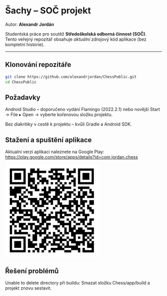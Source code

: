 # Šachy – SOČ projekt  
Autor: **Alexandr Jordán**

Studentská práce pro soutěž **Středoškolská odborná činnost (SOČ)**.  
Tento veřejný repozitář obsahuje _aktuální_ zdrojový kód aplikace (bez kompletní historie).

---

## Klonování repozitáře
```bash
git clone https://github.com/alexandrjordan/ChessPublic.git
cd ChessPublic
```
## Požadavky
Android Studio – doporučeno vydání Flamingo (2022.2.1) nebo novější
Start → File ▸ Open → vyberte kořenovou složku projektu.


Bez diakritiky v cestě k projektu – kvůli Gradle a Android SDK.

## Stažení a spuštění aplikace
Aktualní verzi aplikaci naleznete na Google Play: 
<https://play.google.com/store/apps/details?id=com.jordan.chess>

<a href="https://play.google.com/store/apps/details?id=com.jordan.chess">
  <img src="docs/qr-google-play.png" alt="QR kód – Google Play" width="300">
</a>




## Řešení problémů
Unable to delete directory při buildu:	Smazat složku Chess/app/build a projekt znovu sestavit.
